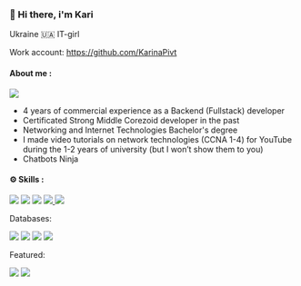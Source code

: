 ### 👋 Hi there, i'm Kari 
  
Ukraine 🇺🇦 IT-girl

Work account: https://github.com/KarinaPivt

#### About me :
  <a href="https://www.linkedin.com/in/karina-pivtorak/"> <img src="https://img.shields.io/badge/LinkedIn-0077B5?style=for-the-badge&logo=linkedin&logoColor=white" /></a>
- 4  years of commercial experience as a Backend (Fullstack) developer
- Certificated Strong Middle Corezoid developer in the past
- Networking and Internet Technologies Bachelor's degree 
- I made video tutorials on network technologies (CCNA 1-4) for YouTube during the 1-2 years of university (but I won’t show them to you) 
- Сhatbots Ninja 


#### ⚙️ Skills :
 <a href="https://www.python.org/"> <img src="https://img.shields.io/badge/Python-FFD43B?style=for-the-badge&logo=python&logoColor=blue" /></a> 
<a href="https://reactjs.org/"> <img src="https://img.shields.io/badge/React-20232A?style=for-the-badge&logo=react&logoColor=61DAFB" /></a> 
 <a href="https://corezoid.com/"> <img src="https://img.shields.io/badge/corezoid-00A3E0?style=for-the-badge&logo=corezoid&logoColor=blue" /></a> 
 <a href="https://nodejs.org/en/"> <img src="https://img.shields.io/badge/Node.js-339933?style=for-the-badge&logo=nodedotjs&logoColor=white" /> </a>
 <a href="https://nodered.org/"> <img src="https://img.shields.io/badge/Node--Red-8F0000?style=for-the-badge&logo=nodered&logoColor=white" /></a>


Databases: 

 <a href="https://www.python.org/"> <img src="https://img.shields.io/badge/PostgreSQL-316192?style=for-the-badge&logo=postgresql&logoColor=white" /></a>  <a href="https://www.python.org/"> <img src="https://img.shields.io/badge/redis-%23DD0031.svg?&style=for-the-badge&logo=redis&logoColor=white" /></a>  <a href="https://corezoid.com/"> <img src="https://img.shields.io/badge/MongoDB-4EA94B?style=for-the-badge&logo=mongodb&logoColor=white" /></a>  <a href="https://www.python.org/"> <img src="https://img.shields.io/badge/Oracle-F80000?style=for-the-badge&logo=Oracle&logoColor=white" /></a> 
	
Featured:

 <a href="https://www.python.org/"> <img src="https://img.shields.io/badge/Shopify-4EA94B?style=for-the-badge&logo=Shopify&logoColor=white" /></a> 
 <a href="https://www.python.org/"> <img src="https://img.shields.io/badge/Telegram Api-0088CC?style=for-the-badge&logo=Telegram&logoColor=white" /></a> 

<!-- 
<a href="https://github.com/kariSpace">
  <img align="center"  src="https://github-readme-stats.vercel.app/api?username=KariSpace&theme=github_dark&bg_color=0d1117&show_icons=true&text_color=d4d4d4&hide_border=true&icon_color=8b949e&title_color=58a6ff" />
</a> -->


<!-- **KariSpace/KariSpace** is a ✨ _special_ ✨ repository because its `README.md` (this file) appears on your GitHub profile. Here are some ideas to get you started:
<!--- - 🔭  I’m currently working on https://github.com/KariSpace/dark-chome-extension 
- 🌱  I’m currently learning Python, Node-js 👯 I’m looking to collaborate on ..
- 🤔 I’m looking for help with ... 
- 💬  Ask me about chatbots 
- 📫  How to reach me: 
- - Telegram: https://t.me/your505error
- - Linkedin : https://www.linkedin.com/in/karina-pivtorak/
- 😄  Pronouns: K-A-R-I (like sause)
- ⚡  Fun fact: Space smells like seared steak -->




